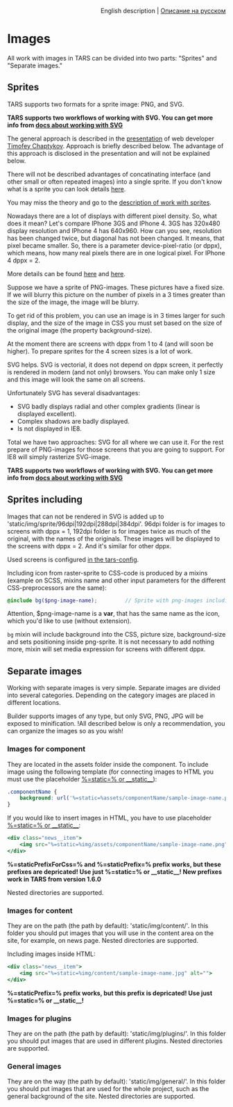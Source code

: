 <p align="right">
English description | <a href="../ru/images-processing.md">Описание на русском</a>
</p>

# Images

All work with images in TARS can be divided into two parts: "Sprites" and "Separate images."

## Sprites

TARS supports two formats for a sprite image: PNG, and SVG.

**TARS supports two workflows of working with SVG. You can get more info from [docs about working with SVG](./svg-processing.md)**

The general approach is described in the [presentation](http://www.slideshare.net/codefest/codefest-2014-2) of web developer [Timofey Chaptykov](https://github.com/Chaptykov).  Approach is briefly described below. The advantage of this approach is disclosed in the presentation and will not be explained below.

There will not be described advantages of concatinating interface (and other small or often repeated images) into a single sprite.  If you don't know what is a sprite you can look details [here](https://ru.wikipedia.org/wiki/%D0%A1%D0%BF%D1%80%D0%B0%D0%B9%D1%82_(%D0%BA%D0%BE%D0%BC%D0%BF%D1%8C%D1%8E%D1%82%D0%B5%D1%80%D0%BD%D0%B0%D1%8F_%D0%B3%D1%80%D0%B0%D1%84%D0%B8%D0%BA%D0%B0)).

You may miss the theory and go to the [description of work with sprites](images-processing.md#sprites-including).

Nowadays there are a lot of displays with different pixel density. So, what does it mean? Let's compare IPhone 3GS and IPhone 4. 3GS has 320x480 display resolution and IPhone 4 has 640x960. How can you see, resolution has been changed twice, but diagonal has not been changed. It means, that pixel became smaller. So, there is a parameter device-pixel-ratio (or dppx), which means, how many real pixels there are in one logical pixel. For IPhone 4 dppx = 2.

More details can be found [here](http://stackoverflow.com/questions/21971331/what-is-dots-per-css-inch-and-dots-per-physical-inch) and [here](http://www.w3.org/TR/css3-values/#absolute-lengths).

Suppose we have a sprite of PNG-images. These pictures have a fixed size. If we will blurry this picture on the number of pixels in a 3 times greater than the size of the image, the image will be blurry.

To get rid of this problem, you can use an image is in 3 times larger for such display, and the size of the image in CSS you must set based on the size of the original image (the property background-size).

At the moment there are screens with dppx from 1 to 4 (and will soon be higher). To prepare sprites for the 4 screen sizes is a lot of work.

SVG helps. SVG is vectorial, it does not depend on dppx screen, it perfectly is rendered in modern (and not only) browsers. You can make only 1 size and this image will look the same on all screens.

Unfortunately SVG has several disadvantages:

* SVG badly displays radial and other complex gradients (linear is displayed excellent).
* Complex shadows are badly displayed.
* Is not displayed in IE8.

Total we have two approaches: SVG for all where we can use it. For the rest prepare of PNG-images for those screens that you are going to support. For IE8 will simply rasterize SVG-image.

**TARS supports two workflows of working with SVG. You can get more info from [docs about working with SVG](svg-processing.md)**

## Sprites including

Images that can not be rendered in SVG is added up to 'static/img/sprite/96dpi|192dpi|288dpi|384dpi'. 96dpi folder is for images to screens with dppx = 1, 192dpi folder is for images twice as much of the original, with the names of the originals. These images will be displayed to the screens with dppx = 2. And it's similar for other dppx.

Used screens is configured [in the tars-config](options.md#useimagesfordisplaywithdpi).

Including icon from raster-sprite to CSS-code is produced by a mixins (example on SCSS, mixins name and other input parameters for the different CSS-preprocessors are the same):

```scss
@include bg($png-image-name);         // Sprite with png-images including
```

Attention, $png-image-name is a **var**, that has the same name as the icon, which you'd like to use (without extension).

`bg` mixin will include background into the CSS, picture size, background-size and sets positioning inside png-sprite. It is not necessary to add nothing more, mixin will set media expression for screens with different dppx.

## Separate images

Working with separate images is very simple. Separate images are divided into several categories. Depending on the category images are placed in different locations.

Builder supports images of any type, but only SVG, PNG, JPG will be exposed to minification. !All described below is only a recommendation, you can organize the images so as you wish!

### Images for component

They are located in the assets folder inside the component. To include image using the following template (for connecting images to HTML you must use the placeholder [%=static=% or \_\_static\_\_](options.md#staticprefixforcss)):

```css
.componentName {
    background: url('%=static=%assets/componentName/sample-image-name.png') no-repeat;
}
```

If you would like to insert images in HTML, you have to use placeholder [%=static=% or \_\_static\_\_](options.md#staticprefix):

```handlebars
<div class="news__item">
    <img src="%=static=%img/assets/componentName/sample-image-name.png" alt="">
</div>
```


**%=staticPrefixForCss=% and %=staticPrefix=% prefix works, but these prefixes are depricated! Use just %=static=% or \_\_static\_\_! New prefixes work in TARS from version 1.6.0**

Nested directories are supported.

### Images for content

They are on the path (the path by default): 'static/img/content/'. In this folder you should put images that you will use in the content area on the site, for example, on news page. Nested directories are supported.

Including images inside HTML:

```handlebars
<div class="news__item">
    <img src="%=static=%img/content/sample-image-name.jpg" alt="">
</div>
```

**%=staticPrefix=% prefix works, but this prefix is depricated! Use just %=static=% or \_\_static\_\_!**

### Images for plugins

They are on the path (the path by default): 'static/img/plugins/'. In this folder you should put images that are used in different plugins. Nested directories are supported.

### General images

They are on the way (the path by default): 'static/img/general/'. In this folder you should put images that are used for the whole project, such as the general background of the site. Nested directories are supported.
